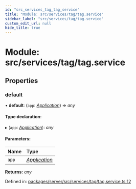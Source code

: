 ```yaml
---
id: "src_services_tag_tag_service"
title: "Module: src/services/tag/tag.service"
sidebar_label: "src/services/tag/tag.service"
custom_edit_url: null
hide_title: true
---
```


# Module: src/services/tag/tag.service

## Properties

### default

• **default**: (`app`: [*Application*](src_declarations.md#application)) => *any*

#### Type declaration:

▸ (`app`: [*Application*](src_declarations.md#application)): *any*

#### Parameters:

Name | Type |
:------ | :------ |
`app` | [*Application*](src_declarations.md#application) |

**Returns:** *any*

Defined in: [packages/server/src/services/tag/tag.service.ts:12](https://github.com/xr3ngine/xr3ngine/blob/7650c2bea/packages/server/src/services/tag/tag.service.ts#L12)
